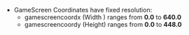 * GameScreen Coordinates have fixed resolution:
    * gamescreencoordx (Width ) ranges from **0.0** to **640.0**
    * gamescreencoordy (Height) ranges from **0.0** to **448.0**